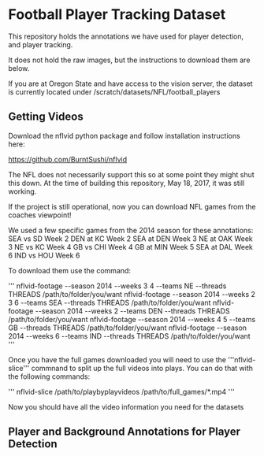 # Football Player Tracking Dataset

This repository holds the annotations we have used for player detection, and player tracking.

It does not hold the raw images, but the instructions to download them are below.

If you are at Oregon State and have access to the vision server, the dataset is currently located under /scratch/datasets/NFL/football_players

## Getting Videos

Download the nflvid python package and follow installation instructions here:

https://github.com/BurntSushi/nflvid

The NFL does not necessarily support this so at some point they might shut this down. At the time of
building this repository, May 18, 2017, it was still working.

If the project is still operational, now you can download NFL games from the coaches viewpoint!

We used a few specific games from the 2014 season for these annotations:
SEA vs SD Week 2
DEN at KC Week 2
SEA at DEN Week 3
NE at OAK Week 3
NE vs KC Week 4
GB vs CHI Week 4
GB at MIN Week 5
SEA at DAL Week 6
IND vs HOU Week 6


To download them use the command:

'''
nflvid-footage --season 2014 --weeks 3 4 --teams NE --threads THREADS /path/to/folder/you/want
nflvid-footage --season 2014 --weeks 2 3 6 --teams SEA --threads THREADS /path/to/folder/you/want
nflvid-footage --season 2014 --weeks 2 --teams DEN --threads THREADS /path/to/folder/you/want
nflvid-footage --season 2014 --weeks 4 5 --teams GB --threads THREADS /path/to/folder/you/want
nflvid-footage --season 2014 --weeks 6 --teams IND --threads THREADS /path/to/folder/you/want
'''

Once you have the full games downloaded you will need to use the '''nflvid-slice''' commnand to split up the full videos into plays.
You can do that with the following commands:

'''
nflvid-slice /path/to/playbyplayvideos /path/to/full_games/*.mp4
'''

Now you should have all the video information you need for the datasets

## Player and Background Annotations for Player Detection


